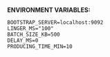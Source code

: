 **ENVIRONMENT VARIABLES:**

    BOOTSTRAP_SERVER=localhost:9092
    LINGER_MS="100"
    BATCH_SIZE_KB=500
    DELAY_MS=0
    PRODUCING_TIME_MIN=10